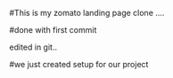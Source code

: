 #This is my zomato landing page clone ....

#done with first commit

edited in git..

#we just created setup for our project
